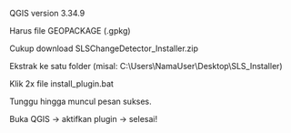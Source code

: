 QGIS version 3.34.9

Harus file GEOPACKAGE (.gpkg)

Cukup download SLSChangeDetector_Installer.zip

Ekstrak ke satu folder (misal: C:\Users\NamaUser\Desktop\SLS_Installer\)

Klik 2x file install_plugin.bat

Tunggu hingga muncul pesan sukses.

Buka QGIS → aktifkan plugin → selesai!
